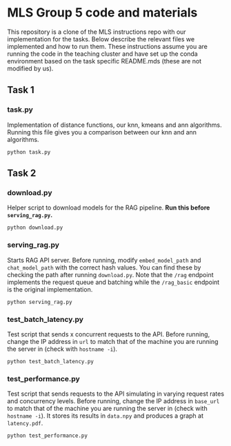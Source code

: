 # MLS Group 5 code and materials
 This repository is a clone of the MLS instructions repo with our implementation for the tasks. Below describe the relevant files we implemented and how to run them. These instructions assume you are running the code in the teaching cluster and have set up the conda environment based on the task specific README.mds (these are not modified by us).

 ## Task 1

 ### task.py

 Implementation of distance functions, our knn, kmeans and ann algorithms. Running this file gives you a comparison between our knn and ann algorithms.

 ```
 python task.py
 ```

 ## Task 2

 ### download.py

 Helper script to download models for the RAG pipeline. **Run this before `serving_rag.py`.**

 ```
 python download.py
 ```

 ### serving_rag.py

 Starts RAG API server. Before running, modify `embed_model_path` and `chat_model_path` with the correct hash values. You can find these by checking the path after running `download.py`. Note that the `/rag` endpoint implements the request queue and batching while the `/rag_basic` endpoint is the original implementation.

 ```
 python serving_rag.py
 ```

 ### test_batch_latency.py

 Test script that sends x concurrent requests to the API. Before running, change the IP address in `url` to match that of the machine you are running the server in (check with `hostname -i`).

 ```
 python test_batch_latency.py
 ```


 ### test_performance.py

 Test script that sends requests to the API simulating in varying request rates and concurrency levels. Before running, change the IP address in `base_url` to match that of the machine you are running the server in (check with `hostname -i`). It stores its results in `data.npy` and produces a graph at `latency.pdf`.

 ```
 python test_performance.py
 ```